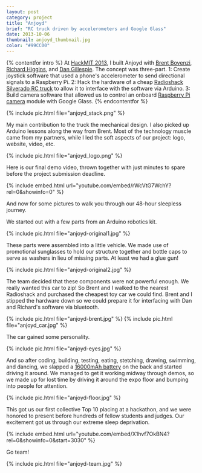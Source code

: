 ```yaml
---
layout: post
category: project
title: "Anjoyd"
brief: "RC truck driven by accelerometers and Google Glass"
date: 2013-10-06
thumbnail: anjoyd_thumbnail.jpg
color: "#99CC00"
---
```

{% contentfor intro %}
At [HackMIT 2013](https://hackmit.org/), I built Anjoyd with [Brent Bovenzi](https://bbovenzi.com), [Richard Higgins](https://relh.net), and [Dan Gillespie](https://dg.gg). The concept was three-part. 1: Create joystick software that used a phone's accelerometer to send directional signals to a Raspberry Pi. 2: Hack the hardware of a cheap [Radioshack Silverado RC truck](https://www.radioshack.com/radioshack-1-10-scale-silverado-hd-rc-truck/6001051.html) to allow it to interface with the software via Arduino. 3: Build camera software that allowed us to control an onboard [Raspberry Pi camera](https://www.amazon.com/Raspberry-5MP-Camera-Board-Module/dp/B00E1GGE40) module with Google Glass.
{% endcontentfor %}

{% include pic.html file="anjoyd_stack.png" %}

My main contribution to the truck the mechanical design. I also picked up Arduino lessons along the way from Brent. Most of the technology muscle came from my partners, while I led the soft aspects of our project: logo, website, video, etc.

{% include pic.html file="anjoyd_logo.png" %}

Here is our final demo video, thrown together with just minutes to spare before the project submission deadline.

{% include embed.html url="youtube.com/embed/rWcVtG7WchY?rel=0&amp;showinfo=0" %}

And now for some pictures to walk you through our 48-hour sleepless journey.

We started out with a few parts from an Arduino robotics kit.

{% include pic.html file="anjoyd-original1.jpg" %}

These parts were assembled into a little vehicle. We made use of promotional sunglasses to hold our structure together and bottle caps to serve as washers in lieu of missing parts. At least we had a glue gun!

{% include pic.html file="anjoyd-original2.jpg" %}

The team decided that these components were not powerful enough. We really wanted this car to zip! So Brent and I walked to the nearest Radioshack and purchased the cheapest toy car we could find. Brent and I stipped the hardware down so we could prepare it for interfacing with Dan and Richard's software via bluetooth.

{% include pic.html file="anjoyd-brent.jpg" %}
{% include pic.html file="anjoyd_car.jpg" %}

The car gained some personality.

{% include pic.html file="anjoyd-eyes.jpg" %}

And so after coding, building, testing, eating, stetching, drawing, swimming, and dancing, we slapped a [16000mAh battery](https://amzn.com/B00QESCTQA) on the back and started driving it around. We managed to get it working midway through demos, so we made up for lost time by driving it around the expo floor and bumping into people for attention.

{% include pic.html file="anjoyd-floor.jpg" %}

This got us our first collective Top 10 placing at a hackathon, and we were honored to present before hundreds of fellow students and judges. Our excitement got us through our extreme sleep deprivation.

{% include embed.html url="youtube.com/embed/X1hvf7OkBN4?rel=0&amp;showinfo=0&amp;start=3030" %}


Go team!

{% include pic.html file="anjoyd-team.jpg" %}

